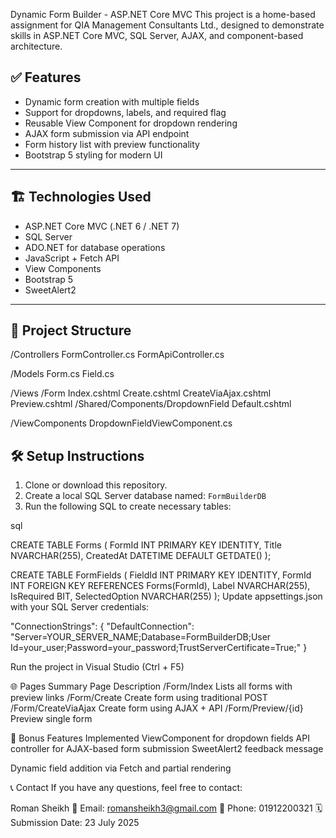 ﻿ Dynamic Form Builder - ASP.NET Core MVC
 This project is a home-based assignment for QIA Management Consultants Ltd., designed to demonstrate skills in ASP.NET Core MVC, SQL Server, AJAX, and component-based architecture.


## ✅ Features
- Dynamic form creation with multiple fields
- Support for dropdowns, labels, and required flag
- Reusable View Component for dropdown rendering
- AJAX form submission via API endpoint
- Form history list with preview functionality
- Bootstrap 5 styling for modern UI

---

## 🏗️ Technologies Used
- ASP.NET Core MVC (.NET 6 / .NET 7)
- SQL Server
- ADO.NET for database operations
- JavaScript + Fetch API
- View Components
- Bootstrap 5
- SweetAlert2

---

## 📁 Project Structure
/Controllers
FormController.cs
FormApiController.cs

/Models
Form.cs
Field.cs

/Views
/Form
Index.cshtml
Create.cshtml
CreateViaAjax.cshtml
Preview.cshtml
/Shared/Components/DropdownField
Default.cshtml

/ViewComponents
DropdownFieldViewComponent.cs


## 🛠️ Setup Instructions
1. Clone or download this repository.
2. Create a local SQL Server database named: `FormBuilderDB`
3. Run the following SQL to create necessary tables:

sql

CREATE TABLE Forms (
    FormId INT PRIMARY KEY IDENTITY,
    Title NVARCHAR(255),
    CreatedAt DATETIME DEFAULT GETDATE()
);

CREATE TABLE FormFields (
    FieldId INT PRIMARY KEY IDENTITY,
    FormId INT FOREIGN KEY REFERENCES Forms(FormId),
    Label NVARCHAR(255),
    IsRequired BIT,
    SelectedOption NVARCHAR(255)
);
Update appsettings.json with your SQL Server credentials:

"ConnectionStrings": {
  "DefaultConnection": "Server=YOUR_SERVER_NAME;Database=FormBuilderDB;User Id=your_user;Password=your_password;TrustServerCertificate=True;"
}

Run the project in Visual Studio (Ctrl + F5)

🌐 Pages Summary
Page Description
/Form/Index	Lists all forms with preview links
/Form/Create	Create form using traditional POST
/Form/CreateViaAjax	Create form using AJAX + API
/Form/Preview/{id}	Preview single form

🎯 Bonus Features Implemented
 ViewComponent for dropdown fields
 API controller for AJAX-based form submission
 SweetAlert2 feedback message

 Dynamic field addition via Fetch and partial rendering

📞 Contact
If you have any questions, feel free to contact:

Roman Sheikh
📧 Email: romansheikh3@gmail.com
📱 Phone: 01912200321
🗓️ Submission Date: 23 July 2025